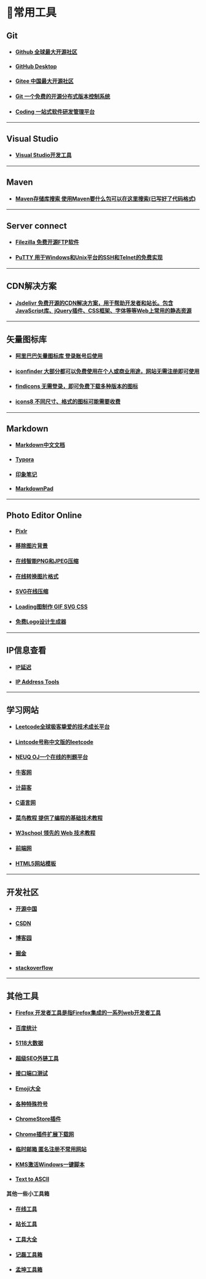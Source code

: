 #  📑常用工具

##  Git

- ####  [Github 全球最大开源社区](https://github.com/)


- #### [GitHub Desktop](https://desktop.github.com/)


- ####  [Gitee 中国最大开源社区](https://gitee.com/)


- ####  [Git 一个免费的开源分布式版本控制系统](https://git-scm.com/)


- #### [Coding 一站式软件研发管理平台](https://coding.net/)

***

## Visual Studio

- #### [Visual Studio开发工具](https://visualstudio.microsoft.com/zh-hans/)

***

## Maven

- #### [Maven存储库搜索 使用Maven要什么包可以在这里搜索(已写好了代码格式)](https://search.maven.org/)


***

##  Server connect

- ####  [Filezilla 免费开源FTP软件](https://filezilla-project.org/)


- ####  [PuTTY 用于Windows和Unix平台的SSH和Telnet的免费实现](https://www.putty.org/)


***

## CDN解决方案

- #### [Jsdelivr 免费开源的CDN解决方案，用于帮助开发者和站长。包含JavaScript库、jQuery插件、CSS框架、字体等等Web上常用的静态资源](https://www.jsdelivr.com/)


***

## 矢量图标库

- #### [阿里巴巴矢量图标库 登录账号后使用](https://www.iconfont.cn/)


- #### [iconfinder 大部分都可以免费使用在个人或商业用途，网站无需注册即可使用](https://www.iconfinder.com/)


- #### [findicons 无需登录，即可免费下载多种版本的图标](https://findicons.com/)


- #### [icons8 不同尺寸、格式的图标可能需要收费](https://icons8.com/)


***

##  Markdown

- ####  [Markdown中文文档](https://markdown-zh.readthedocs.io/en/latest/)


- ####  [Typora](https://www.typora.io/)


- ####  [印象笔记](https://www.yinxiang.com/)

- #### [MarkdownPad](http://markdownpad.com/)


***

##  Photo Editor Online

- ####  [Pixlr](https://pixlr.com/cn/editor/)

- #### [移除图片背景](https://www.remove.bg/)

- #### [在线智能PNG和JPEG压缩](https://tinypng.com/)

- #### [在线转换图片格式](https://ezgif.com/)

- #### [SVG在线压缩](https://jakearchibald.github.io/svgomg/)

- #### [Loading图制作 GIF SVG CSS](https://loading.io/)

- #### [免费Logo设计生成器](https://www.logaster.cn/)


***

## IP信息查看

- #### [IP延迟](http://ping.pe/)

- #### [IP Address Tools](https://www.ipaddress.com/)


***

## 学习网站

- #### [Leetcode全球极客挚爱的技术成长平台](https://leetcode-cn.com/)

- #### [Lintcode号称中文版的leetcode](https://www.lintcode.com/)

- #### [NEUQ OJ一个在线的判题平台](http://acmclub.cn/home)

- #### [牛客网](https://www.nowcoder.com/)

- #### [计蒜客](https://nanti.jisuanke.com/oi)

- #### [C语言网](https://www.dotcpp.com/)

- #### [菜鸟教程 提供了编程的基础技术教程](https://www.runoob.com/)

- #### [W3school 领先的 Web 技术教程](https://www.w3school.com.cn/)

- #### [前端网](http://www.qianduandaxue.com/)


- #### [HTML5网站模板](https://html5up.net/)

***

## 开发社区

- #### [开源中国](https://www.oschina.net/)

- #### [CSDN](https://www.csdn.net/)

- #### [博客园](https://www.cnblogs.com/)

- #### [掘金](https://juejin.cn/)

- #### [stackoverflow](https://stackoverflow.com/)

***

## 其他工具

- #### [Firefox 开发者工具是指Firefox集成的一系列web开发者工具](https://developer.mozilla.org/zh-CN/docs/Tools)

- #### [百度统计](https://tongji.baidu.com/web/welcome/login)

- #### [5118大数据](https://www.5118.com/)

- #### [超级SEO外链工具](https://tool.lusongsong.com/seo/)

- #### [接口端口测试](http://coolaf.com/)

- #### [Emoji大全](https://www.emojiall.com/zh-hans)

- #### [各种特殊符号](https://www.zfuhao.com/)

- #### [ChromeStore插件](https://www.crx4chrome.com/)

- #### [Chrome插件扩展下载网](https://www.extfans.com/)

- #### [临时邮箱 匿名注册不常用网站](https://linshiyouxiang.net/)

- #### [KMS激活Windows一键脚本](https://kms.avg.cx/)

- #### [Text to ASCII](http://patorjk.com/software/taag/#p=display&f=Graffiti&t=Type%20Something%20)

#### 其他一些小工具箱

- #### [在线工具](https://tool.lu/)

- #### [站长工具](http://tool.chinaz.com/)

- #### [工具大全](http://www.all-tool.cn/)

- #### [记磊工具箱](https://tools.ly522.com/)

- #### [孟坤工具箱](http://tool.mkblog.cn/)

